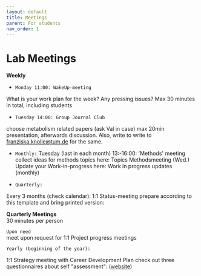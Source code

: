 ```yaml
---
layout: default
title: Meetings
parent: For students
nav_order: 1
---
```


# Lab Meetings

**Weekly** 

- ``Monday 11:00: WakeUp-meeting`` 

What is your work plan for the week? 
Any pressing issues? 
Max 30 minutes in total; including students 

 

- ``Tuesday 14:00: Group Journal Club`` 

choose metabolism related papers (ask Val in case) 
max 20min presentation, afterwards discussion. Also, write to write to  <franziska.knolle@tum.de> for the same.

 

- ``Monthly:`` 
Tuesday (last in each month) 13:-16:00: 'Methods' meeting  collect ideas for methods topics here: Topics Methodsmeeting (Wed.) 
Update your Work-in-progress here: Work in progress updates (monthly) 

 

 
- ``Quarterly:`` 

Every 3 months (check calendar): 1:1 Status-meeting prepare according to this template and bring printed version: 

**Quarterly Meetings**  
30 minutes per person 

  

``Upon need``  
meet upon request for 1:1 Project progress meetings 

  

``Yearly (beginning of the year):``  

1:1 Strategy meeting with Career Development Plan 
check out three questionnaires about self "assessment":  ([website](https://myidp.sciencecareers.org/)) 
